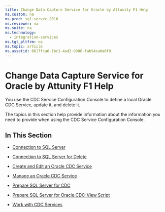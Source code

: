 ```yaml
---
title: Change Data Capture Service for Oracle by Attunity F1 Help
ms.custom: na
ms.prod: sql-server-2016
ms.reviewer: na
ms.suite: na
ms.technology: 
  - integration-services
ms.tgt_pltfrm: na
ms.topic: article
ms.assetid: 0617fca6-1bc1-4ad2-9986-fab94ea0a6f0
---
```

# Change Data Capture Service for Oracle by Attunity F1 Help
  You use the CDC Service Configuration Console to define a local Oracle CDC Service, update it, and delete it.  
  
 The topics in this section help provide information about the information you need to provide when using the CDC Service Configuration Console.  
  
## In This Section  
  
-   [Connection to SQL Server](../../Topics/TopicNameNotContainA/Connection-to-SQL-Server.md)  
  
-   [Connection to SQL Server for Delete](../../Topics/TopicNameNotContainA/Connection-to-SQL-Server-for-Delete.md)  
  
-   [Create and Edit an Oracle CDC Service](../../Topics/TopicNameNotContainA/Create-and-Edit-an-Oracle-CDC-Service.md)  
  
-   [Manage an Oracle CDC Service](../../Topics/TopicNameNotContainA/Manage-an-Oracle-CDC-Service.md)  
  
-   [Prepare SQL Server for CDC](../../Topics/TopicNameNotContainA/Prepare-SQL-Server-for-CDC.md)  
  
-   [Prepare SQL Server for Oracle CDC-View Script](../../Topics/TopicNameNotContainA/Prepare-SQL-Server-for-Oracle-CDC-View-Script.md)  
  
-   [Work with CDC Services](../../Topics/TopicNameNotContainA/Work-with-CDC-Services.md)  
  
  